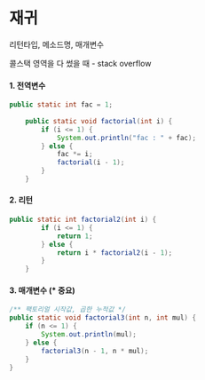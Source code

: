 # 재귀

리턴타입, 메소드명, 매개변수

콜스택 영역을 다 썼을 때 - stack overflow



#### 1. 전역변수

```java
public static int fac = 1;
	
	public static void factorial(int i) {
		if (i <= 1) {
			System.out.println("fac : " + fac);
		} else {
			fac *= i;
			factorial(i - 1);
		}
	}
```

#### 2. 리턴

```java
public static int factorial2(int i) {
		if (i <= 1) {
			return 1;
		} else {
			return i * factorial2(i - 1);
		}
	}
```

#### 3. 매개변수 (* 중요)

```java
/** 팩토리얼 시작값, 곱한 누적값 */
public static void factorial3(int n, int mul) {
    if (n <= 1) {
        System.out.println(mul);
    } else {
        factorial3(n - 1, n * mul);
    }
}
```

